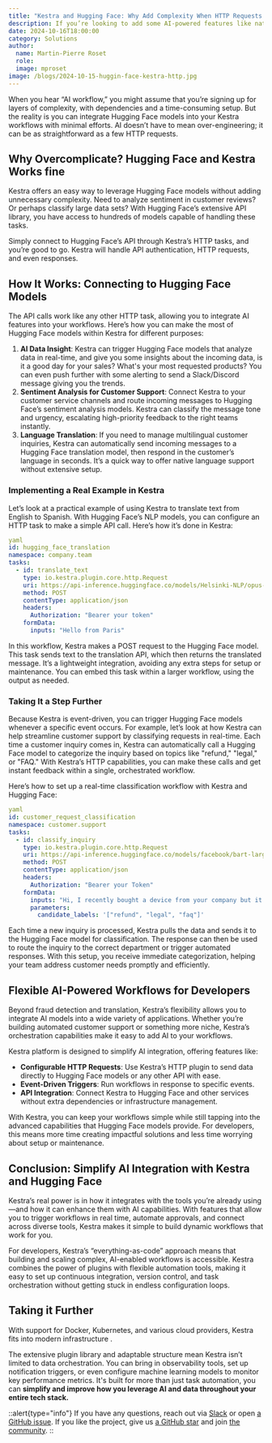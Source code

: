 ```yaml
---
title: "Kestra and Hugging Face: Why Add Complexity When HTTP Requests Can Do It All?"
description: If you’re looking to add some AI-powered features like natural language processing or real-time data insights, Kestra can help. The HTTP task functionality allows you to tap directly into Hugging Face’s powerful library of pre-trained models. No extra infrastructure is needed.
date: 2024-10-16T18:00:00
category: Solutions
author:
  name: Martin-Pierre Roset
  role: 
  image: mproset
image: /blogs/2024-10-15-huggin-face-kestra-http.jpg
---
```


When you hear “AI workflow,” you might assume that you’re signing up for layers of complexity, with dependencies and a time-consuming setup. But the reality is you can integrate Hugging Face models into your Kestra workflows with minimal efforts. AI doesn’t have to mean over-engineering; it can be as straightforward as a few HTTP requests. 

## Why Overcomplicate? Hugging Face and Kestra Works fine

Kestra offers an easy way to leverage Hugging Face models without adding unnecessary complexity. Need to analyze sentiment in customer reviews? Or perhaps classify large data sets? With Hugging Face’s extensive API library, you have access to hundreds of models capable of handling these tasks.

 Simply connect to Hugging Face’s API through Kestra’s HTTP tasks, and you’re good to go. Kestra will handle API authentication, HTTP requests, and even responses.

## How It Works: Connecting to Hugging Face Models

The API calls work like any other HTTP task, allowing you to integrate AI features into your workflows. Here’s how you can make the most of Hugging Face models within Kestra for different purposes:

1. **AI Data Insight**: Kestra can trigger Hugging Face models that analyze data in real-time, and give you some insights about the incoming data, is it a good day for your sales? What's your most requested products? You can even push further with some alerting to send a Slack/Discord message giving you the trends.
2. **Sentiment Analysis for Customer Support**: Connect Kestra to your customer service channels and route incoming messages to Hugging Face’s sentiment analysis models. Kestra can classify the message tone and urgency, escalating high-priority feedback to the right teams instantly.
3. **Language Translation**: If you need to manage multilingual customer inquiries, Kestra can automatically send incoming messages to a Hugging Face translation model, then respond in the customer’s language in seconds. It’s a quick way to offer native language support without extensive setup.

### Implementing a Real Example in Kestra

Let’s look at a practical example of using Kestra to translate text from English to Spanish. With Hugging Face’s NLP models, you can configure an HTTP task to make a simple API call. Here’s how it’s done in Kestra:

```yaml
yaml
id: hugging_face_translation
namespace: company.team
tasks:
  - id: translate_text
    type: io.kestra.plugin.core.http.Request
    uri: https://api-inference.huggingface.co/models/Helsinki-NLP/opus-mt-en-es
    method: POST
    contentType: application/json
    headers:
      Authorization: "Bearer your token"
    formData:
      inputs: "Hello from Paris"
```

In this workflow, Kestra makes a POST request to the Hugging Face model. This task sends text to the translation API, which then returns the translated message. It’s a lightweight integration, avoiding any extra steps for setup or maintenance. You can embed this task within a larger workflow, using the output as needed.

### Taking It a Step Further

Because Kestra is event-driven, you can trigger Hugging Face models whenever a specific event occurs. For example, let’s look at how Kestra can help streamline customer support by classifying requests in real-time. Each time a customer inquiry comes in, Kestra can automatically call a Hugging Face model to categorize the inquiry based on topics like "refund," "legal," or "FAQ." With Kestra’s HTTP capabilities, you can make these calls and get instant feedback within a single, orchestrated workflow.

Here’s how to set up a real-time classification workflow with Kestra and Hugging Face:

```yaml
yaml
id: customer_request_classification
namespace: customer.support
tasks:
  - id: classify_inquiry
    type: io.kestra.plugin.core.http.Request
    uri: https://api-inference.huggingface.co/models/facebook/bart-large-mnli
    method: POST
    contentType: application/json
    headers:
      Authorization: "Bearer your Token"
    formData:
      inputs: "Hi, I recently bought a device from your company but it is not working as advertised and I would like to get reimbursed!"
      parameters:
        candidate_labels: '["refund", "legal", "faq"]'
```

Each time a new inquiry is processed, Kestra pulls the data and sends it to the Hugging Face model for classification. The response can then be used to route the inquiry to the correct department or trigger automated responses. With this setup, you receive immediate categorization, helping your team address customer needs promptly and efficiently.

## Flexible AI-Powered Workflows for Developers

Beyond fraud detection and translation, Kestra’s flexibility allows you to integrate AI models into a wide variety of applications. Whether you’re building automated customer support or something more niche, Kestra’s orchestration capabilities make it easy to add AI to your workflows.

 Kestra platform is designed to simplify AI integration, offering features like:

- **Configurable HTTP Requests**: Use Kestra’s HTTP plugin to send data directly to Hugging Face models or any other API with ease.
- **Event-Driven Triggers**: Run workflows in response to specific events.
- **API Integration**: Connect Kestra to Hugging Face and other services without extra dependencies or infrastructure management.

With Kestra, you can keep your workflows simple while still tapping into the advanced capabilities that Hugging Face models provide. For developers, this means more time creating impactful solutions and less time worrying about setup or maintenance.

## Conclusion: Simplify AI Integration with Kestra and Hugging Face

Kestra’s real power is in how it integrates with the tools you’re already using—and how it can enhance them with AI capabilities. With features that allow you to trigger workflows in real time, automate approvals, and connect across diverse tools, Kestra makes it simple to build dynamic workflows that work for you.

For developers, Kestra’s “everything-as-code” approach means that building and scaling complex, AI-enabled workflows is accessible. Kestra combines the power of plugins with flexible automation tools, making it easy to set up continuous integration, version control, and task orchestration without getting stuck in endless configuration loops.

## Taking it Further

 With support for Docker, Kubernetes, and various cloud providers, Kestra fits into modern infrastructure .

The extensive plugin library and adaptable structure mean Kestra isn’t limited to data orchestration. You can bring in observability tools, set up notification triggers, or even configure machine learning models to monitor key performance metrics. It's built for more than just task automation, you can **simplify and improve how you leverage AI and data throughout your entire tech stack.**

::alert{type="info"}
If you have any questions, reach out via [Slack](https://kestra.io/slack) or open [a GitHub issue](https://github.com/kestra-io/kestra).
If you like the project, give us [a GitHub star](https://github.com/kestra-io/kestra) and join [the community](https://kestra.io/slack).
::
